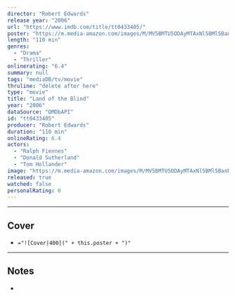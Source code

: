 ```yaml
---
director: "Robert Edwards"
release year: "2006"
url: "https://www.imdb.com/title/tt0433405/"
poster: "https://m.media-amazon.com/images/M/MV5BMTU5ODAyMTAxNl5BMl5BanBnXkFtZTcwNDk3OTQzMQ@@._V1_SX300.jpg"
length: "110 min"
genres: 
  - "Drama"
  - "Thriller"
onlinerating: "6.4"
summary: null
tags: "mediaDB/tv/movie"
thruline: "delete after here"
type: "movie"
title: "Land of the Blind"
year: "2006"
dataSource: "OMDbAPI"
id: "tt0433405"
producer: "Robert Edwards"
duration: "110 min"
onlineRating: 6.4
actors: 
  - "Ralph Fiennes"
  - "Donald Sutherland"
  - "Tom Hollander"
image: "https://m.media-amazon.com/images/M/MV5BMTU5ODAyMTAxNl5BMl5BanBnXkFtZTcwNDk3OTQzMQ@@._V1_SX300.jpg"
released: true
watched: false
personalRating: 0
---
```



---
## Cover

- `="![Cover|400](" + this.poster + ")"`

---
## Notes
- 
